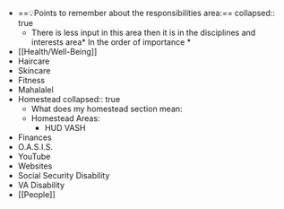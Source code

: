 - ==💡Points to remember about the responsibilities area:==
  collapsed:: true
	- There is less input in this area then it is in the disciplines and interests area*
	  In the order of importance *
- [[Health/Well-Being]]
- Haircare
- Skincare
- Fitness
- Mahalalel
- Homestead 
  collapsed:: true
	- What does my homestead section mean:
	- Homestead Areas:
		- HUD VASH
- Finances
- O.A.S.I.S.
- YouTube
- Websites
- Social Security Disability
- VA Disability
- [[People]]